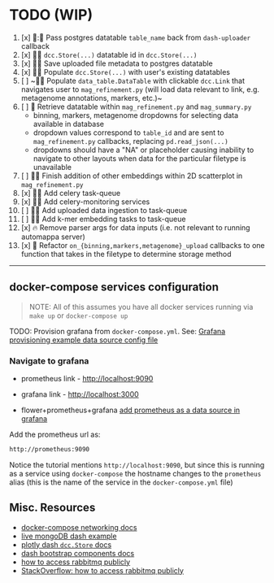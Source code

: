 # TODO (WIP)

1. [x] :art:::racehorse: Pass postgres datatable `table_name` back from `dash-uploader` callback
2. [x] :racehorse::art: `dcc.Store(...)` datatable id in `dcc.Store(...)`
3. [x] :racehorse::art: Save uploaded file metadata to postgres datatable
4. [x] :racehorse::art: Populate `dcc.Store(...)` with user's existing datatables
5. [ ] ~:racehorse::art: Populate `data_table.DataTable` with clickable `dcc.Link` that navigates user to `mag_refinement.py` (will load data relevant to link, e.g. metagenome annotations, markers, etc.)~
6. [ ] :racehorse: Retrieve datatable within `mag_refinement.py` and `mag_summary.py`
    - binning, markers, metagenome dropdowns for selecting data available in database
    - dropdown values correspond to `table_id` and are sent to `mag_refinement.py` callbacks, replacing `pd.read_json(...)`
    - dropdowns should have a "NA" or placeholder causing inability to navigate to other layouts when data for the particular filetype is unavailable
7. [ ] :art::bug: Finish addition of other embeddings within 2D scatterplot in `mag_refinement.py`
8. [x] :carrot::racehorse: Add celery task-queue
9. [x] :carrot::racehorse: Add celery-monitoring services
10. [ ] :carrot::racehorse: Add uploaded data ingestion to task-queue
11. [ ] :carrot::racehorse: Add k-mer embedding tasks to task-queue
12. [x] :fire: Remove parser args for data inputs (i.e. not relevant to running automappa server)
13. [x] :art: Refactor `on_{binning,markers,metagenome}_upload` callbacks to one function that takes in the filetype to determine storage method

--------------------------------------------------------------------------------------------------

## docker-compose services configuration

> NOTE: All of this assumes you have all docker services running via `make up` or `docker-compose up`

TODO: Provision grafana from `docker-compose.yml`. See: [Grafana provisioning example data source config file](https://grafana.com/docs/grafana/latest/administration/provisioning/#example-data-source-config-file)

### Navigate to grafana

- prometheus link - [http://localhost:9090](http://localhost:9090)
- grafana link - [http://localhost:3000](http://localhost:3000)

- flower+prometheus+grafana [add prometheus as a data source in grafana](<https://flower.readthedocs.io/en/latest/prometheus-integration.html#add-prometheus-as-a-data-source-in-grafana> "flower+prometheus+grafana add prometheus as a data source in grafana")

Add the prometheus url as:

```bash
http://prometheus:9090
```

Notice the tutorial mentions `http://localhost:9090`, but since this is running as a service using `docker-compose` the hostname changes to the
`prometheus` alias (this is the name of the service in the `docker-compose.yml` file)


## Misc. Resources

- [docker-compose networking docs](<https://docs.docker.com/compose/networking/#links>)
- [live mongoDB dash example](<https://github.com/Coding-with-Adam/Dash-by-Plotly/blob/master/Dash_and_Databases/MongoDB/live-mongodb-dash.py>)
- [plotly dash `dcc.Store` docs](<https://dash.plotly.com/dash-core-components/store#store-clicks-example>)
- [dash bootstrap components docs](https://dash-bootstrap-components.opensource.faculty.ai/docs/components/layout/)
- [how to access rabbitmq publicly](<https://stackoverflow.com/questions/23020908/how-to-access-rabbitmq-publicly> "how to access RabbitMQ publicly")
- [StackOverflow: how to access rabbitmq publicly](https://stackoverflow.com/a/57612615 "StackOverflow: how to access RabbitMQ publicly")
